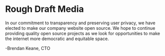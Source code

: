 # Rough Draft Media
In our commitment to transparency and preserving user privacy, we have elected to make our company website open source. We hope to continue providing quality open source projects as we look for opportunities to make the internet more democratic and equitable space.

-Brendan Keane, CTO
